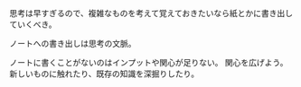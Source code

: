 思考は早すぎるので、複雑なものを考えて覚えておきたいなら紙とかに書き出していくべき。

ノートへの書き出しは思考の文脈。

ノートに書くことがないのはインプットや関心が足りない。
関心を広げよう。新しいものに触れたり、既存の知識を深掘りしたり。

